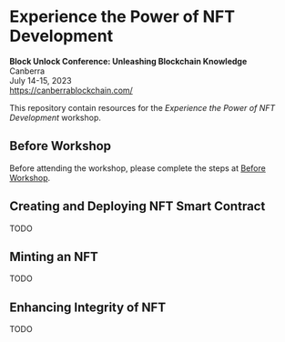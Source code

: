# Experience the Power of NFT Development
**Block Unlock Conference: Unleashing Blockchain Knowledge**  
Canberra  
July 14-15, 2023   
https://canberrablockchain.com/

This repository contain resources for the *Experience the Power of NFT Development* workshop.

## Before Workshop
Before attending the workshop, please complete the steps at [Before Workshop](./BeforeWorkshop.md).

## Creating and Deploying NFT Smart Contract
TODO

## Minting an NFT
TODO

## Enhancing Integrity of NFT
TODO
